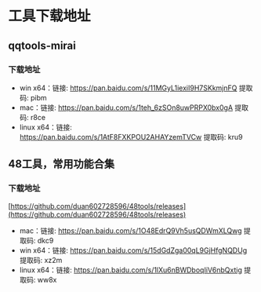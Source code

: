 # 工具下载地址

## qqtools-mirai

### 下载地址

* win x64：链接: https://pan.baidu.com/s/11MGyL1iexiI9H7SKkmjnFQ 提取码: pibm
* mac：链接: https://pan.baidu.com/s/1teh_6zSOn8uwPRPX0bx0gA 提取码: r8ce
* linux x64：链接: https://pan.baidu.com/s/1AtF8FXKPOU2AHAYzemTVCw 提取码: kru9

## 48工具，常用功能合集

### 下载地址
[https://github.com/duan602728596/48tools/releases](https://github.com/duan602728596/48tools/releases)
* mac：链接: https://pan.baidu.com/s/1O48EdrQ9Vh5usQDWmXLQwg 提取码: dkc9
* win x64：链接: https://pan.baidu.com/s/15dGdZga00qL9GjHfgNQDUg 提取码: xz2m
* linux x64：链接: https://pan.baidu.com/s/1lXu6nBWDboqIiV6nbQxtig 提取码: ww8x
